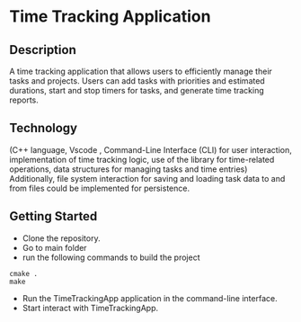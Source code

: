 
# Time Tracking Application

## Description
 A time tracking application that allows users to efficiently manage their tasks and projects. Users can add tasks with priorities and estimated durations, start and stop timers for tasks, and generate time tracking reports.


 ## Technology

(C++ language, Vscode , Command-Line Interface (CLI) for user interaction, implementation of time tracking logic, use of the <chrono> library for time-related operations, data structures for managing tasks and time entries) Additionally, file system interaction for saving and loading task data to and from files could be implemented for persistence.
## Getting Started

- Clone the repository.
- Go to main folder
- run the following commands to build the project

```
cmake .
make
```
- Run the TimeTrackingApp application in the command-line interface.
- Start interact with TimeTrackingApp.